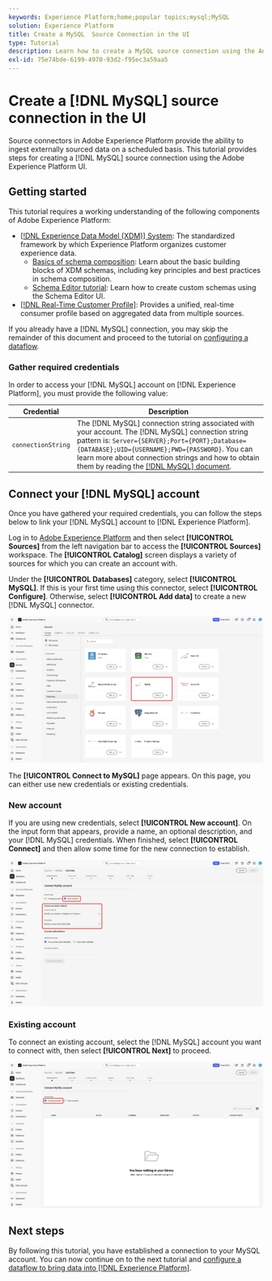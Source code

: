 ```yaml
---
keywords: Experience Platform;home;popular topics;mysql;MySQL
solution: Experience Platform
title: Create a MySQL  Source Connection in the UI
type: Tutorial
description: Learn how to create a MySQL source connection using the Adobe Experience Platform UI.
exl-id: 75e74bde-6199-4970-93d2-f95ec3a59aa5
---
```

# Create a [!DNL MySQL] source connection in the UI

Source connectors in Adobe Experience Platform provide the ability to ingest externally sourced data on a scheduled basis. This tutorial provides steps for creating a [!DNL MySQL] source connection using the Adobe Experience Platform UI.

## Getting started

This tutorial requires a working understanding of the following components of Adobe Experience Platform:

*   [[!DNL Experience Data Model (XDM)] System](../../../../../xdm/home.md): The standardized framework by which Experience Platform organizes customer experience data.
    *   [Basics of schema composition](../../../../../xdm/schema/composition.md): Learn about the basic building blocks of XDM schemas, including key principles and best practices in schema composition.
    *   [Schema Editor tutorial](../../../../../xdm/tutorials/create-schema-ui.md): Learn how to create custom schemas using the Schema Editor UI.
*   [[!DNL Real-Time Customer Profile]](../../../../../profile/home.md): Provides a unified, real-time consumer profile based on aggregated data from multiple sources.

If you already have a [!DNL MySQL] connection, you may skip the remainder of this document and proceed to the tutorial on [configuring a dataflow](../../dataflow/databases.md).

### Gather required credentials

In order to access your [!DNL MySQL] account on [!DNL Experience Platform], you must provide the following value:

| Credential | Description |
| ---------- | ----------- |
| `connectionString` | The [!DNL MySQL] connection string associated with your account. The [!DNL MySQL] connection string pattern is: `Server={SERVER};Port={PORT};Database={DATABASE};UID={USERNAME};PWD={PASSWORD}`. You can learn more about connection strings and how to obtain them by reading the [[!DNL MySQL] document](https://dev.mysql.com/doc/connector-net/en/connector-net-connections-string.html). |

## Connect your [!DNL MySQL] account

Once you have gathered your required credentials, you can follow the steps below to link your [!DNL MySQL] account to [!DNL Experience Platform].

Log in to [Adobe Experience Platform](https://platform.adobe.com) and then select **[!UICONTROL Sources]** from the left navigation bar to access the **[!UICONTROL Sources]** workspace. The **[!UICONTROL Catalog]** screen displays a variety of sources for which you can create an account with.

Under the **[!UICONTROL Databases]** category, select **[!UICONTROL MySQL]**. If this is your first time using this connector, select **[!UICONTROL Configure]**. Otherwise, select **[!UICONTROL Add data]** to create a new [!DNL MySQL] connector. 

![](../../../../images/tutorials/create/my-sql/catalog.png)

The **[!UICONTROL Connect to MySQL]** page appears. On this page, you can either use new credentials or existing credentials.

### New account

If you are using new credentials, select **[!UICONTROL New account]**. On the input form that appears, provide a name, an optional description, and your [!DNL MySQL] credentials. When finished, select **[!UICONTROL Connect]** and then allow some time for the new connection to establish.

![](../../../../images/tutorials/create/my-sql/new.png)

### Existing account

To connect an existing account, select the [!DNL MySQL] account you want to connect with, then select **[!UICONTROL Next]** to proceed.

![](../../../../images/tutorials/create/my-sql/existing.png)

## Next steps

By following this tutorial, you have established a connection to your MySQL account. You can now continue on to the next tutorial and [configure a dataflow to bring data into [!DNL Experience Platform]](../../dataflow/databases.md).
